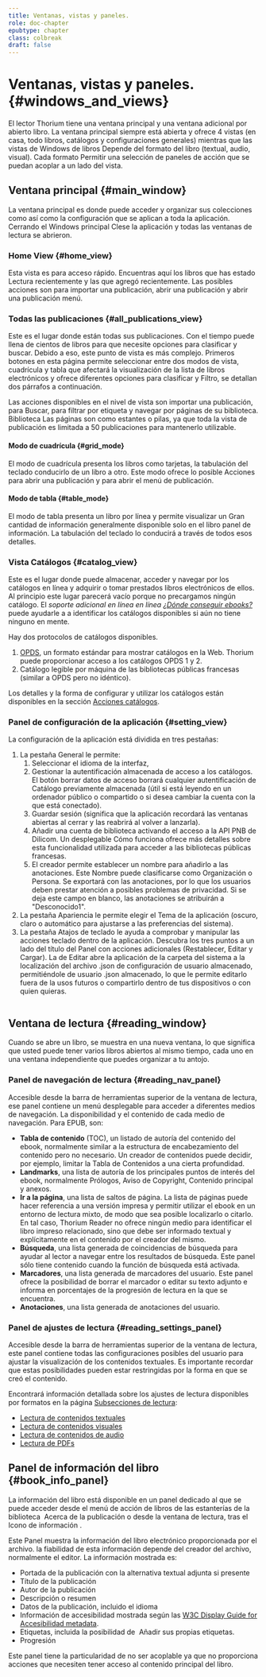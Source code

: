 ```yaml
---
title: Ventanas, vistas y paneles.
role: doc-chapter
epubtype: chapter
class: colbreak 
draft: false
---
```



# Ventanas, vistas y paneles. {#windows_and_views}

El lector Thorium tiene una ventana principal y una ventana adicional por abierto
libro. La ventana principal siempre está abierta y ofrece 4 vistas (en casa, todo
libros, catálogos y configuraciones generales) mientras que las vistas de Windows de libros
Depende del formato del libro (textual, audio, visual). Cada formato
Permitir una selección de paneles de acción que se puedan acoplar a un lado del
vista.


## Ventana principal {#main_window}

La ventana principal es donde puede acceder y organizar sus colecciones como
así como la configuración que se aplican a toda la aplicación. Cerrando el
Windows principal Clese la aplicación y todas las ventanas de lectura se abrieron.


### Home View {#home_view}

Esta vista es para acceso rápido. Encuentras aquí los libros que has estado
Lectura recientemente y las que agregó recientemente. Las posibles acciones son
para importar una publicación, abrir una publicación y abrir una publicación
menú. <img src="../../resources/images/local-es/th3_main_window_home.png" class="icon" alt="" role="presentation"/>



### Todas las publicaciones {#all_publications_view}
Este es el lugar donde están todas sus publicaciones. Con el tiempo puede
llena de cientos de libros para que necesite opciones para clasificar y buscar.
Debido a eso, este punto de vista es más complejo. Primeros botones en esta página
permite seleccionar entre dos modos de vista, cuadrícula y tabla que afectará
la visualización de la lista de libros electrónicos y ofrece diferentes opciones para clasificar y
Filtro, se detallan dos párrafos a continuación.

Las acciones disponibles en el nivel de vista son importar una publicación, para
Buscar, para filtrar por etiqueta y navegar por páginas de su biblioteca. Biblioteca
Las páginas son como estantes o pilas, ya que toda la vista de publicación es limitada
a 50 publicaciones para mantenerlo utilizable.

#### Modo de cuadrícula {#grid_mode}

El modo de cuadrícula presenta los libros como tarjetas, la tabulación del teclado
conducirlo de un libro a otro. Este modo ofrece lo posible
Acciones para abrir una publicación y para abrir el menú de publicación.

#### Modo de tabla {#table_mode}

El modo de tabla presenta un libro por línea y permite visualizar un
Gran cantidad de información generalmente disponible solo en el libro
panel de información. La tabulación del teclado lo conducirá a través de todos esos
detalles.



### Vista Catálogos {#catalog_view}

Este es el lugar donde puede almacenar, acceder y navegar por los catálogos en línea
y adquirir o tomar prestados libros electrónicos de ellos. Al principio este lugar parecerá
vacío porque no precargamos ningún catálogo. El *soporte adicional en línea
en línea [¿Dónde conseguir
ebooks?](https://thorium.edrlab.org/th3/get_ebooks/)* puede ayudarle a
a identificar los catálogos disponibles si aún no tiene ninguno en mente.

Hay dos protocolos de catálogos disponibles.

1.  [OPDS](https://opds.io/), un formato estándar para mostrar catálogos en
    la Web. Thorium puede proporcionar acceso a los catálogos OPDS 1 y 2.
2.  Catálogo legible por máquina de las bibliotecas públicas francesas (similar a OPDS
    pero no idéntico).

Los detalles y la forma de configurar y utilizar los catálogos están disponibles en la
sección [Acciones catálogos](../111_catalogs_actions/index.xhtml).


### Panel de configuración de la aplicación {#setting_view}

La configuración de la aplicación está dividida en tres pestañas:

1.  La pestaña General le permite:
    1. Seleccionar el idioma de la interfaz,
    2. Gestionar la autentificación almacenada de acceso a los catálogos. El botón <span class="ui_button">borrar datos de acceso</span> borrará cualquier autentificación de Catálogo previamente almacenada (útil si está leyendo en un ordenador público o compartido o si desea cambiar la cuenta con
    la que está conectado).
    3. Guardar sesión (significa que la aplicación recordará las
    ventanas abiertas al cerrar y las reabrirá al volver a lanzarla).
    4. Añadir una cuenta de biblioteca activando el acceso a la API PNB de Dilicom. Un desplegable Cómo funciona ofrece más detalles sobre esta funcionalidad utilizada para acceder a las bibliotecas públicas francesas.
    5. El creador permite establecer un nombre para añadirlo a las anotaciones. Este Nombre puede clasificarse como Organización o Persona. Se exportará con las anotaciones, por lo que los usuarios deben prestar atención a posibles problemas de privacidad. Si se deja este campo en blanco, las anotaciones se atribuirán a "Desconocido1".
2.  La pestaña Apariencia le permite elegir el Tema de la aplicación (oscuro, claro
    o automático para ajustarse a las preferencias del sistema).
3.  La pestaña Atajos de teclado le ayuda a comprobar y manipular las acciones
    teclado dentro de la aplicación. Descubra los tres puntos
    a un lado del título del Panel con acciones adicionales (Restablecer, Editar y
    Cargar). La de Editar abre la aplicación de la carpeta del sistema a la
    localización del archivo .json de configuración de usuario almacenado, permitiéndole
    de usuario .json almacenado, lo que le permite editarlo fuera de la
    usos futuros o compartirlo dentro de tus dispositivos o con quien quieras.
   <img src="../../resources/images/local-es/th3_main_settings_keys_context.png" class="icon" alt="" role="presentation"/>


## Ventana de lectura {#reading_window}

Cuando se abre un libro, se muestra en una nueva ventana, lo que significa que usted
puede tener varios libros abiertos al mismo tiempo, cada uno en una ventana
independiente que puedes organizar a tu antojo.

### Panel de navegación de lectura {#reading_nav_panel}

Accesible desde la barra de herramientas superior de la ventana de lectura, ese panel contiene un menú desplegable para acceder a diferentes medios de navegación. La disponibilidad y el contenido de cada medio de navegación. Para EPUB, son:
* **Tabla de contenido** (TOC), un listado de autoría del contenido del ebook, normalmente similar a la estructura de encabezamiento del contenido pero no necesario. Un creador de contenidos puede decidir, por ejemplo, limitar la Tabla de Contenidos a una cierta profundidad.
* **Landmarks**, una lista de autoría de los principales puntos de interés del ebook, normalmente Prólogos, Aviso de Copyright, Contenido principal y anexos.
* **Ir a la página**, una lista de saltos de página. La lista de páginas puede hacer referencia a una versión impresa y permitir utilizar el ebook en un entorno de lectura mixto, de modo que sea posible localizarlo o citarlo. En tal caso, Thorium Reader no ofrece ningún medio para identificar el libro impreso relacionado, sino que debe ser informado textual y explícitamente en el contenido por el creador del mismo.  
* **Búsqueda**, una lista generada de coincidencias de búsqueda para ayudar al lector a navegar entre los resultados de búsqueda. Este panel sólo tiene contenido cuando la función de búsqueda está activada.
* **Marcadores**, una lista generada de marcadores del usuario. Este panel ofrece la posibilidad de borrar el marcador o editar su texto adjunto e informa en porcentajes de la progresión de lectura en la que se encuentra.
* **Anotaciones**, una lista generada de anotaciones del usuario.

### Panel de ajustes de lectura {#reading_settings_panel}

Accesible desde la barra de herramientas superior de la ventana de lectura, este panel contiene todas las configuraciones posibles del usuario para ajustar la visualización de los contenidos textuales. Es importante recordar que estas posibilidades pueden estar restringidas por la forma en que se creó el contenido.

Encontrará información detallada sobre los ajustes de lectura disponibles por formatos en la página
<a href="../210_reading/index.xhtml">Subsecciones de lectura</a>:
<ul>
   <li>
      <a href="../211_reading_textuals/index.xhtml">Lectura de contenidos textuales</a>
    </li> 
    <li>
      <a href="../212_reading_visuals/index.xhtml">Lectura de contenidos visuales</a>
    </li> 
    <li>
      <a href="../213_reading_auditory/index.xhtml">Lectura de contenidos de audio</a>
    </li>
    <li>
      <a href="../214_reading_pdfs/index.xhtml">Lectura de PDFs</a>
    </li> 
</ul>

## Panel de información del libro {#book_info_panel}

La información del libro está disponible en un panel dedicado al que se puede acceder
desde el menú de acción de libros de las estanterías de la biblioteca
<img src="../../resources/images/icons3/info-icon.svg" class="icon" alt="" role="presentation"/> <span class="ui_button">Acerca de la publicación</span> o desde la ventana de lectura, tras el Icono de información
<img src="../../resources/images/icons3/info-icon.svg" class="icon" alt="" role="presentation"/>.

Este Panel muestra la información del libro electrónico proporcionada por el archivo.
la fiabilidad de esta información depende del creador del archivo, normalmente
el editor. La información mostrada es:

- Portada de la publicación con la alternativa textual adjunta si presente
- Título de la publicación
- Autor de la publicación
- Descripción o resumen
- Datos de la publicación, incluido el idioma
- Información de accesibilidad mostrada según las [W3C Display Guide for Accesibilidad metadata](https://w3c.github.io/publ-a11y/UX-Guide-Metadata/draft/principles/?updated).
- Etiquetas, incluida la posibilidad de <img src="../../resources/images/icons3/tag-icon.svg" class="icon" alt="" role="presentation"/> <span class="ui_button">Añadir</span> sus propias etiquetas.
- Progresión

Este panel tiene la particularidad de no ser acoplable ya que no
proporciona acciones que necesiten tener acceso al contenido principal del
libro.



